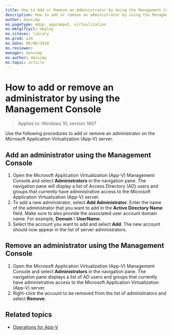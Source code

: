 ```yaml
---
title: How to Add or Remove an Administrator by Using the Management Console (Windows 10)
description: How to add or remove an administrator by using the Management Console
author: dansimp
ms.pagetype: mdop, appcompat, virtualization
ms.mktglfcycl: deploy
ms.sitesec: library
ms.prod: w10
ms.date: 06/08/2018
ms.reviewer: 
manager: dansimp
ms.author: dansimp
ms.topic: article
---
```

# How to add or remove an administrator by using the Management Console

>Applies to: Windows 10, version 1607

Use the following procedures to add or remove an administrator on the Microsoft Application Virtualization (App-V) server.

## Add an administrator using the Management Console

1. Open the Microsoft Application Virtualization (App-V) Management Console and select **Administrators** in the navigation pane. The navigation pane will display a list of Access Directory (AD) users and groups that currently have administrative access to the Microsoft Application Virtualization (App-V) server.
2. To add a new administrator, select **Add Administrator**. Enter the name of the administrator that you want to add in the **Active Directory Name** field. Make sure to also provide the associated user account domain name. For example, **Domain** \\ **UserName**.
3. Select the account you want to add and select **Add**. The new account should now appear in the list of server administrators.

## Remove an administrator using the Management Console

1. Open the Microsoft Application Virtualization (App-V) Management Console and select **Administrators** in the navigation pane. The navigation pane displays a list of AD users and groups that currently have administrative access to the Microsoft Application Virtualization (App-V) server.
2. Right-click the account to be removed from the list of administrators and select **Remove**.





## Related topics

* [Operations for App-V](appv-operations.md)
